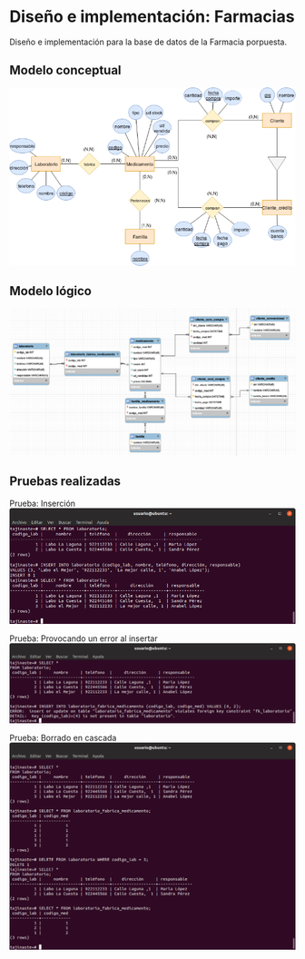 # Diseño e implementación: Farmacias


Diseño e implementación para la base de datos de la Farmacia porpuesta.

## Modelo conceptual
![ModeloConceptual](farmacia_modeloconceptual.png?raw=true)

## Modelo lógico
![ModeloLogico](farmacia_modelo_logico.png?raw=true)

## Pruebas realizadas

Prueba: Inserción
![InsertIntoExample](/Pruebas/prueba_insert.png?raw=true)

Prueba: Provocando un error al insertar
![InsertIntoErrorExample](/Pruebas/prueba_error_insert.png?raw=true)

Prueba: Borrado en cascada
![DeleteOnCascadeExample](/Pruebas/prueba_delete_on_cascade.png?raw=true)
